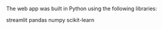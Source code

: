 The web app was built in Python using the following libraries:

streamlit
pandas
numpy
scikit-learn
